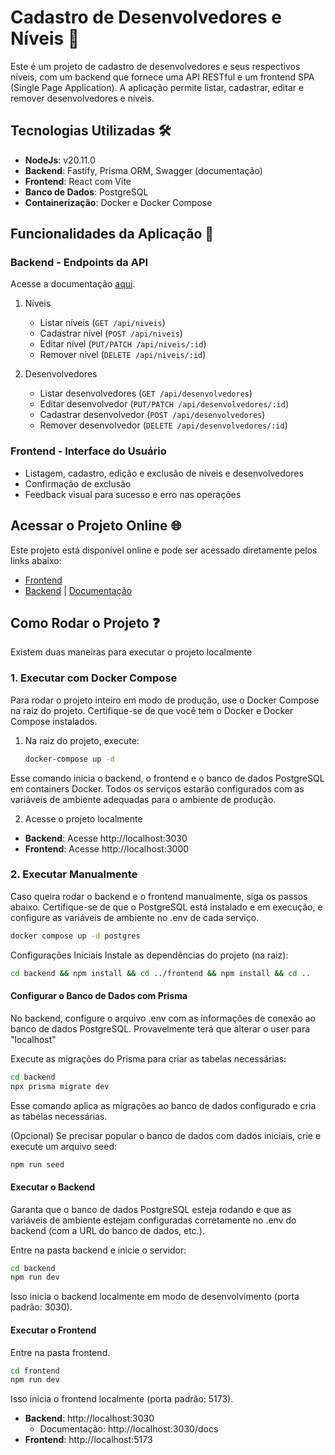 # Cadastro de Desenvolvedores e Níveis 🚀

Este é um projeto de cadastro de desenvolvedores e seus respectivos níveis, com um backend que fornece uma API RESTful e um frontend SPA (Single Page Application). A aplicação permite listar, cadastrar, editar e remover desenvolvedores e níveis.

## Tecnologias Utilizadas 🛠️

- **NodeJs**: v20.11.0
- **Backend**: Fastify, Prisma ORM, Swagger (documentação)
- **Frontend**: React com Vite
- **Banco de Dados**: PostgreSQL
- **Containerização**: Docker e Docker Compose

## Funcionalidades da Aplicação 🌟

### Backend - Endpoints da API

Acesse a documentação [aqui](https://cadastro-desenvolvedores.onrender.com/docs).

1. Níveis

   - Listar níveis (`GET /api/niveis`)
   - Cadastrar nível (`POST /api/niveis`)
   - Editar nível (`PUT/PATCH /api/niveis/:id`)
   - Remover nível (`DELETE /api/niveis/:id`)

2. Desenvolvedores
   - Listar desenvolvedores (`GET /api/desenvolvedores`)
   - Editar desenvolvedor (`PUT/PATCH /api/desenvolvedores/:id`)
   - Cadastrar desenvolvedor (`POST /api/desenvolvedores`)
   - Remover desenvolvedor (`DELETE /api/desenvolvedores/:id`)

### Frontend - Interface do Usuário

- Listagem, cadastro, edição e exclusão de níveis e desenvolvedores
- Confirmação de exclusão
- Feedback visual para sucesso e erro nas operações

## Acessar o Projeto Online 🌐

Este projeto está disponível online e pode ser acessado diretamente pelos links abaixo:

- [Frontend](https://cadastro-desenvolvedores-web.onrender.com/)
- [Backend](https://cadastro-desenvolvedores.onrender.com) | [Documentação](https://cadastro-desenvolvedores.onrender.com/docs)

## Como Rodar o Projeto ❓

Existem duas maneiras para executar o projeto localmente

### 1. Executar com Docker Compose

Para rodar o projeto inteiro em modo de produção, use o Docker Compose na raiz do projeto. Certifique-se de que você tem o Docker e Docker Compose instalados.

1. Na raiz do projeto, execute:

   ```bash
   docker-compose up -d
   ```

Esse comando inicia o backend, o frontend e o banco de dados PostgreSQL em containers Docker. Todos os serviços estarão configurados com as variáveis de ambiente adequadas para o ambiente de produção.

2. Acesse o projeto localmente

- **Backend**: Acesse http://localhost:3030
- **Frontend**: Acesse http://localhost:3000

### 2. Executar Manualmente

Caso queira rodar o backend e o frontend manualmente, siga os passos abaixo. Certifique-se de que o PostgreSQL está instalado e em execução, e configure as variáveis de ambiente no .env de cada serviço.

```bash
docker compose up -d postgres
```

Configurações Iniciais
Instale as dependências do projeto (na raiz):

```bash
cd backend && npm install && cd ../frontend && npm install && cd ..
```

#### Configurar o Banco de Dados com Prisma

No backend, configure o arquivo .env com as informações de conexão ao banco de dados PostgreSQL. Provavelmente terá que alterar o user para "localhost"

Execute as migrações do Prisma para criar as tabelas necessárias:

```bash
cd backend
npx prisma migrate dev
```

Esse comando aplica as migrações ao banco de dados configurado e cria as tabelas necessárias.

(Opcional) Se precisar popular o banco de dados com dados iniciais, crie e execute um arquivo seed:

```bash
npm run seed
```

#### Executar o Backend

Garanta que o banco de dados PostgreSQL esteja rodando e que as variáveis de ambiente estejam configuradas corretamente no .env do backend (com a URL do banco de dados, etc.).

Entre na pasta backend e inicie o servidor:

```bash
cd backend
npm run dev
```

Isso inicia o backend localmente em modo de desenvolvimento (porta padrão: 3030).

#### Executar o Frontend

Entre na pasta frontend.

```bash
cd frontend
npm run dev
```

Isso inicia o frontend localmente (porta padrão: 5173).

- **Backend**: http://localhost:3030
  - Documentação: http://localhost:3030/docs
- **Frontend**: http://localhost:5173
